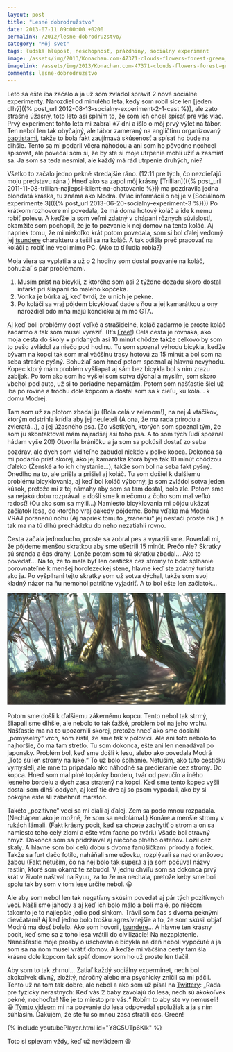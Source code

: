 ```yaml
---
layout: post
title: "Lesné dobrodružstvo"
date: 2013-07-11 09:00:00 +0200
permalink: /2012/lesne-dobrodruzstvo/
category: "Môj svet"
tags: ľudská hlúposť, neschopnosť, prázdniny, sociálny experiment
image: /assets/img/2013/Konachan.com-47371-clouds-flowers-forest-green_eyes-green_hair-japanese_clothes-kochiya_sanae-long_hair-miko-petals-shino_eefy-sky-touhou-e1373562061394-300x282.jpg
imagelink: /assets/img/2013/Konachan.com-47371-clouds-flowers-forest-green_eyes-green_hair-japanese_clothes-kochiya_sanae-long_hair-miko-petals-shino_eefy-sky-touhou.jpg
comments: lesne-dobrodruzstvo
---
```

Leto sa ešte iba začalo a ja už som zvládol spraviť 2 nové sociálne experimenty. Narozdiel od minulého leta, kedy som robil síce len [jeden dlhý]({% post_url 2012-08-13-socialny-experiment-2-1-cast %}), ale zato strašne úžasný, toto leto asi splním to, že som ich chcel spísať pre vás viac. Prvý experiment tohto leta mi zabral ±7 dní a išlo o môj prvý výlet na tábor. Ten nebol len tak obyčajný, ale tábor zameraný na angličtinu organizovaný [baptistami](http://sk.wikipedia.org/wiki/Baptizmus), takže to bola fakt zaujímavá skúsenosť a spísať ho bude na dlhšie. Tento sa mi podaril včera náhodou a ani som ho pôvodne nechcel spisovať, ale povedal som si, že by ste si moje utrpenie mohli užiť a zasmiať sa. Ja som sa teda nesmial, ale každý má rád utrpenie druhých, nie?

Všetko to začalo jedno pekné stredajšie ráno. (12:11 pre tých, čo nezdieľajú moju predstavu rána.) Hneď ako sa zapol môj krásny [Trillian](({% post_url 2011-11-08-trillian-najlepsi-klient-na-chatovanie %})) ma pozdravila jedna blonďatá kráska, tu známa ako Modrá. (Viac informácií o nej je v [Sociálnom experimente 3](({% post_url 2013-06-20-socialny-experiment-3 %}))) Po krátkom rozhovore mi povedala, že má doma hotový koláč a ide k nemu robiť polevu. A keďže ja som veľmi zdatný v chápaní rôznych súvislostí, okamžite som pochopil, že je to pozvanie k nej domov na tento koláč. Aj napriek tomu, že mi niekoľko krát potom povedala, som si bol ďalej vedomý jej [tsundere](/assets/img/2013/523733_240043569424591_211242842304664_443236_158427208_n.jpg) charakteru a tešil sa na koláč. A tak odišla preč pracovať na koláči a robiť iné veci mimo PC. (Ako to tí ľudia robia?)

Moja viera sa vyplatila a už o 2 hodiny som dostal pozvanie na koláč, bohužiaľ s pár problémami.

1. Musím prísť na bicykli, z ktorého som asi 2 týždne dozadu skoro dostal infarkt pri šliapaní do malého kopčeka.
2. Vonka je búrka aj, keď tvrdí, že u nich je pekne.
3. Po koláči sa vraj pôjdem  bicyklovať dade s ňou a jej kamarátkou a ony narozdiel odo mňa majú kondičku aj mimo GTA.

Aj keď boli problémy dosť veľké a strašidelné, koláč zadarmo je proste koláč zadarmo a tak som musel vyraziť. (It’s [Free!](http://anidb.net/perl-bin/animedb.pl?show=anime&aid=9858)) Celá cesta je rovnaká, ako moja cesta do školy + pridaných asi 10 minút chôdze takže celkovo by som to pešo zvládol za niečo pod hodinu. Tu som spoznal výhodu bicykla, keďže bývam na kopci tak som mal väčšinu trasy hotovú za 15 minút a bol som na seba strašne pyšný. Bohužiaľ som hneď potom spoznal aj hlavnú nevýhodu. Kopec ktorý mám problém vyšliapať aj sám bez bicykla bol s ním zrazu zabijak. Po tom ako som ho vyšiel som sotva dýchal a myslím, som skoro vbehol pod auto, už si to poriadne nepamätám. Potom som našťastie šiel už iba po rovine a trochu dole kopcom a dostal som sa k cieľu, ku kolá… k domu Modrej.

Tam som už za plotom zbadal ju (Bola celá v zelenom!), na nej 4 vtáčikov, ktorým odstrihla krídla aby jej neuleteli (A ona, že má rada prírodu a zvieratá…), a jej úžasného psa. (Zo všetkých, ktorých som spoznal tým, že som ju skontaktoval mám najradšej asi toho psa. A to som tých ľudí spoznal hádam vyše 20!) Otvorila bráničku a ja som sa pokúsil dostať zo seba pozdrav, ale dych som viditeľne zabudol niekde v polke kopca. Dokonca sa mi podarilo prísť skorej, ako jej kamarátka ktorá býva tak 10 minút chôdzou ďaleko (Ženské a to ich chystanie…), takže som bol na seba fakt pyšný. Onedlho na to, ale prišla a prišiel aj koláč. Tu som došiel k ďalšiemu problému bicyklovania, aj keď bol koláč výborný, ja som zvládol sotva jeden kúsok, pretože mi z tej námahy aby som sa tam dostal, bolo zle. Potom sme sa nejakú dobu rozprávali a došli sme k niečomu z čoho som mal veľkú radosť! (Ou ako som sa mýlil…) Namiesto bicyklovania mi pôjdu ukázať začiatok lesa, do ktorého vraj dakedy pôjdeme. Bohu vďaka má Modrá VRAJ poranenú nohu (Aj napriek tomuto „zraneniu“ jej nestačí proste nik.) a tak ma na tú dlhú prechádzku do neho nezatiahli rovno.

Cesta začala jednoducho, proste sa zobral pes a vyrazili sme. Povedali mi, že pôjdeme menšou skratkou aby sme ušetrili 15 minút. Prečo nie? Skratky sú sranda a čas drahý. Lenže potom som tú skratku zbadal… Ako to povedať… Na to, že to mala byť len cestička cez stromy to bolo šplhanie porovnateľné k menšej horolezeckej stene, hlavne keď ste zdatný turista ako ja. Po vyšplhaní tejto skratky som už sotva dýchal, takže som svoj kladný názor na ňu nemohol patrične vyjadriť. A to bol ešte len začiatok…

[![Les](/assets/img/2013/Konachan.com-159084-forest-hirokiku-landscape-original-scenic-tree-1024x524.jpg)](/assets/img/2013/Konachan.com-159084-forest-hirokiku-landscape-original-scenic-tree.jpg)

Potom sme došli k ďalšiemu zákernému kopcu. Tento nebol tak strmý, šliapali sme dlhšie, ale nebolo to tak ťažké, problém bol na jeho vrchu. Našťastie ma na to upozornili skorej, pretože hneď ako sme dosiahli „pomyselný“ vrch, som zistil, že sme tak v polovici. Ale ani toto nebolo to najhoršie, čo ma tam stretlo. Tu som dokonca, ešte ani len nenadával po japonsky. Problém bol, keď sme došli k lesu, alebo ako povedala Modrá „Toto sú len stromy na lúke.“ To už bolo šplhanie. Netuším, ako túto cestičku vymysleli, ale mne to pripadalo ako náhodné sa predieranie cez stromy. Do kopca. Hneď som mal plné topánky bordelu, tvár od pavučín a iného lesného bordelu a dych zasa stratený na kopci. Keď sme tento kopec vyšli dostal som dlhší oddych, aj keď tie dve aj so psom vypadali, ako by si pokojne ešte šli zabehnúť maratón.

Takéto „pozitívne“ veci sa mi diali aj ďalej. Zem sa podo mnou rozpadala. (Nechápem ako je možné, že som sa nedolámal.) Konáre a menšie stromy v rukách lámali. (Fakt krásny pocit, keď sa chcete zachytiť o strom a on sa namiesto toho celý zlomí a ešte vám facne po tvári.) Všade bol otravný hmyz. Dokonca som sa pridržiaval aj niečoho plného osteňov. Lozil cez skaly. A hlavne som bol celú dobu s dvoma fanúšičkami prírody a fotiek. Takže sa furt dačo fotilo, naháňali sme užovku, rozplývali sa nad oranžovou žabou (Fakt netuším, čo na nej bolo tak super.) a ja som počúval názvy rastlín, ktoré som okamžite zabudol. V jednu chvíľu som sa dokonca prvý krát v živote naštval na Ryuu, za to že ma nechala, pretože keby sme boli spolu tak by som v tom lese určite nebol. 😀

Ale aby som nebol len tak negatívny skúsim povedať aj pár tých pozitívnych vecí. Našli sme jahody a aj keď ich bolo málo a boli malé, po niečom takomto je to najlepšie jedlo pod slnkom. Trávil som čas s dvoma peknými dievčatami! Aj keď jedno bolo trošku agresívnejšie a to, že som skúsil objať Modrú ma dosť bolelo. Ako som hovoril, [tsundere](/assets/img/2013/tsundere-logic_o_1257723.jpg)… A hlavne ten krásny pocit, keď sme sa z toho lesa vrátili do civilizácie! Na nezaplatenie. Nanešťastie moje prosby o uschovanie bicykla na deň neboli vypočuté a ja som sa na ňom musel vrátiť domov. A keďže mi väčšina cesty tam šla krásne dole kopcom tak späť domov som ho už proste len tlačil.

Aby som to tak zhrnul… Zatiaľ každý sociálny experminet, nech bol akokoľvek divný, zložitý, náročný alebo ma psychicky zničil sa mi páčil. Tento už na tom tak dobre, ale nebol a ako som už písal na [Twittery](https://twitter.com/GreenManSK): „Rada pre fyzicky nerastných: Keď vás 2 baby zavolajú do lesa, nech sú akokoľvek pekné, nechoďte! Nie je to miesto pre vás.“ Robím to aby ste vy nemuseli! 😀 [Týmto videom](https://www.youtube.com/watch?v=d6WsnXBElDk) mi na pozvanie do lesa odpovedal spolužiak a ja s ním súhlasím. Ďakujem, že ste tu so mnou zasa stratili čas. Green!

{% include youtubePlayer.html id="Y8C5UTp6Klk" %}

Toto si spievam vždy, keď už nevládzem 😀

